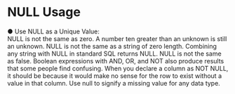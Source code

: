 # NULL Usage


● Use NULL as a Unique Value:   
NULL is not the same as zero. A number ten greater than an unknown is still an unknown.
NULL is not the same as a string of zero length.
Combining any string with NULL in standard SQL returns NULL.
NULL is not the same as false. Boolean expressions with AND, OR, and NOT also produce
results that some people find confusing.
When you declare a column as NOT NULL, it should be because it would make no sense
for the row to exist without a value in that column.
Use null to signify a missing value for any data type.
